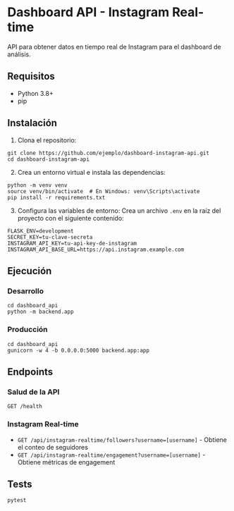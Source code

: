 # Dashboard API - Instagram Real-time

API para obtener datos en tiempo real de Instagram para el dashboard de análisis.

## Requisitos

- Python 3.8+
- pip

## Instalación

1. Clona el repositorio:
```
git clone https://github.com/ejemplo/dashboard-instagram-api.git
cd dashboard-instagram-api
```

2. Crea un entorno virtual e instala las dependencias:
```
python -m venv venv
source venv/bin/activate  # En Windows: venv\Scripts\activate
pip install -r requirements.txt
```

3. Configura las variables de entorno:
Crea un archivo `.env` en la raíz del proyecto con el siguiente contenido:
```
FLASK_ENV=development
SECRET_KEY=tu-clave-secreta
INSTAGRAM_API_KEY=tu-api-key-de-instagram
INSTAGRAM_API_BASE_URL=https://api.instagram.example.com
```

## Ejecución

### Desarrollo
```
cd dashboard_api
python -m backend.app
```

### Producción
```
cd dashboard_api
gunicorn -w 4 -b 0.0.0.0:5000 backend.app:app
```

## Endpoints

### Salud de la API
`GET /health`

### Instagram Real-time
- `GET /api/instagram-realtime/followers?username=[username]` - Obtiene el conteo de seguidores
- `GET /api/instagram-realtime/engagement?username=[username]` - Obtiene métricas de engagement

## Tests
```
pytest
``` 